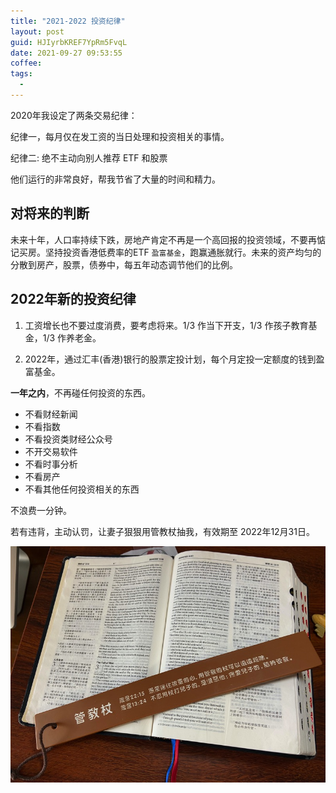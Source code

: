 ```yaml
---
title: "2021-2022 投资纪律"
layout: post
guid: HJIyrbKREF7YpRm5FvqL
date: 2021-09-27 09:53:55
coffee:
tags:
  -
---
```


2020年我设定了两条交易纪律：

纪律一，每月仅在发工资的当日处理和投资相关的事情。

纪律二: 绝不主动向别人推荐 ETF 和股票

他们运行的非常良好，帮我节省了大量的时间和精力。

## 对将来的判断

未来十年，人口率持续下跌，房地产肯定不再是一个高回报的投资领域，不要再惦记买房。坚持投资香港低费率的ETF `盈富基金`，跑赢通胀就行。未来的资产均匀的分散到房产，股票，债券中，每五年动态调节他们的比例。


## 2022年新的投资纪律

1. 工资增长也不要过度消费，要考虑将来。1/3 作当下开支，1/3 作孩子教育基金，1/3 作养老金。

2. 2022年，通过汇丰(香港)银行的股票定投计划，每个月定投一定额度的钱到盈富基金。

**一年之内**，不再碰任何投资的东西。

- 不看财经新闻
- 不看指数
- 不看投资类财经公众号
- 不开交易软件
- 不看时事分析
- 不看房产
- 不看其他任何投资相关的东西

不浪费一分钟。

若有违背，主动认罚，让妻子狠狠用管教杖抽我，有效期至 2022年12月31日。

![](/media/files/2020/2020-03-28-proverbs.jpg)





